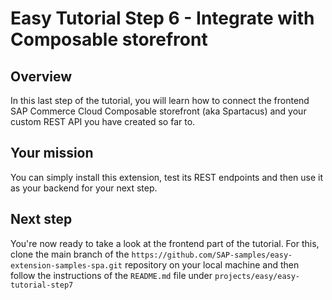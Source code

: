 # Easy Tutorial Step 6 - Integrate with Composable storefront

## Overview
In this last step of the tutorial, you will learn how to connect the frontend SAP Commerce Cloud Composable storefront (aka Spartacus) and your custom REST API you have created so far to.

## Your mission
You can simply install this extension, test its REST endpoints and then use it as your backend for your next step.

## Next step
You're now ready to take a look at the frontend part of the tutorial. 
For this, clone the main branch of the `https://github.com/SAP-samples/easy-extension-samples-spa.git` repository on your local machine and then follow the instructions of the `README.md` file under `projects/easy/easy-tutorial-step7`
